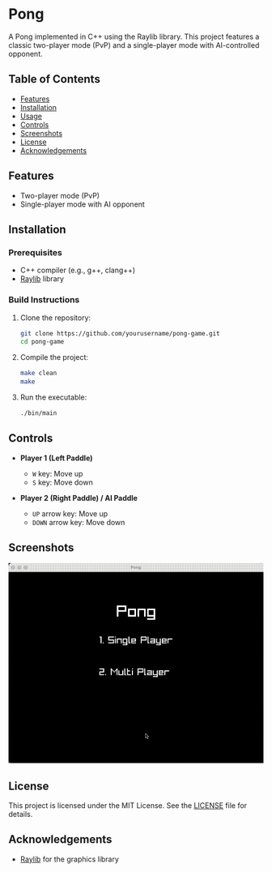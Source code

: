 # Pong

A Pong implemented in C++ using the Raylib library. This project features a classic two-player mode (PvP) and a single-player mode with AI-controlled opponent.

## Table of Contents
- [Features](#features)
- [Installation](#installation)
- [Usage](#usage)
- [Controls](#controls)
- [Screenshots](#screenshots)
- [License](#license)
- [Acknowledgements](#acknowledgements)

## Features
- Two-player mode (PvP)
- Single-player mode with AI opponent

## Installation

### Prerequisites
- C++ compiler (e.g., g++, clang++)
- [Raylib](https://www.raylib.com/) library

### Build Instructions
1. Clone the repository:
    ```bash
    git clone https://github.com/yourusername/pong-game.git
    cd pong-game
    ```

2. Compile the project:
    ```bash
    make clean
    make
    ```

3. Run the executable:
    ```bash
    ./bin/main
    ```

## Controls
- **Player 1 (Left Paddle)**
  - `W` key: Move up
  - `S` key: Move down

- **Player 2 (Right Paddle) / AI Paddle**
  - `UP` arrow key: Move up
  - `DOWN` arrow key: Move down

## Screenshots
![Gameplay](assets/gameplay.gif)


## License
This project is licensed under the MIT License. See the [LICENSE](LICENSE) file for details.

## Acknowledgements
- [Raylib](https://www.raylib.com/) for the graphics library

